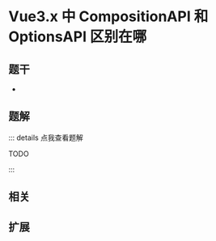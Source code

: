 # Vue3.x 中 CompositionAPI 和 OptionsAPI 区别在哪


## 题干

- 



## 题解

::: details 点我查看题解

  TODO

:::



## 相关



## 扩展
